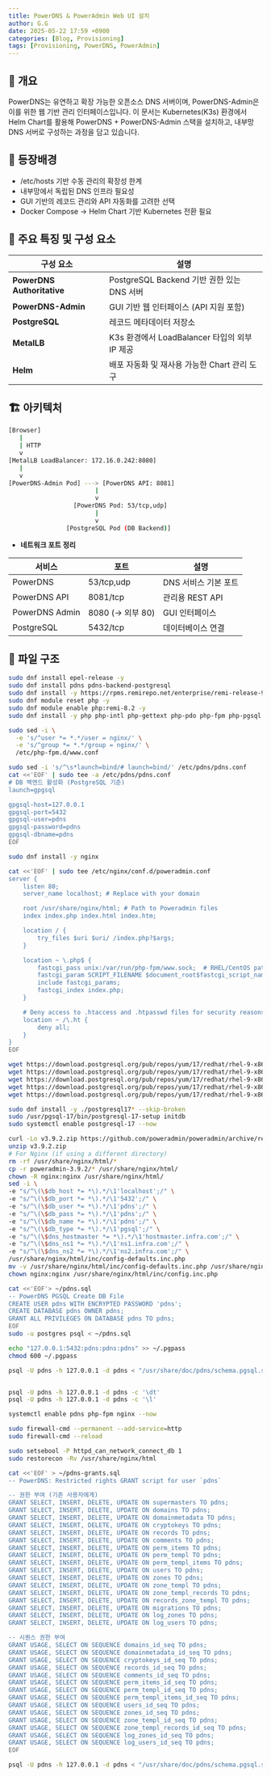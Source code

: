 ```yaml
---
title: PowerDNS & PowerAdmin Web UI 설치
author: G.G
date: 2025-05-22 17:59 +0900
categories: [Blog, Provisioning]
tags: [Provisioning, PowerDNS, PowerAdmin]
---
```


## 📘 개요
PowerDNS는 유연하고 확장 가능한 오픈소스 DNS 서버이며, PowerDNS-Admin은 이를 위한 웹 기반 관리 인터페이스입니다.
이 문서는 Kubernetes(K3s) 환경에서 Helm Chart를 활용해 PowerDNS + PowerDNS-Admin 스택을 설치하고,
내부망 DNS 서버로 구성하는 과정을 담고 있습니다.

## 🧭 등장배경
- /etc/hosts 기반 수동 관리의 확장성 한계
- 내부망에서 독립된 DNS 인프라 필요성
- GUI 기반의 레코드 관리와 API 자동화를 고려한 선택
- Docker Compose → Helm Chart 기반 Kubernetes 전환 필요

## 🧩 주요 특징 및 구성 요소

| 구성 요소                      | 설명                                 |
| -------------------------- | ---------------------------------- |
| **PowerDNS Authoritative** | PostgreSQL Backend 기반 권한 있는 DNS 서버 |
| **PowerDNS-Admin**         | GUI 기반 웹 인터페이스 (API 지원 포함)         |
| **PostgreSQL**             | 레코드 메타데이터 저장소                      |
| **MetalLB**                | K3s 환경에서 LoadBalancer 타입의 외부 IP 제공 |
| **Helm**                   | 배포 자동화 및 재사용 가능한 Chart 관리 도구       |

## 🏗️ 아키텍처

```bash
[Browser]
   |
   | HTTP
   v
[MetalLB LoadBalancer: 172.16.0.242:8080]
   |
   v
[PowerDNS-Admin Pod] ---> [PowerDNS API: 8081]
                        |
                        v
                  [PowerDNS Pod: 53/tcp,udp]
                        |
                        v
                [PostgreSQL Pod (DB Backend)]
```

- **네트워크 포트 정리**

| 서비스            | 포트             | 설명            |
| -------------- | -------------- | ------------- |
| PowerDNS       | 53/tcp,udp     | DNS 서비스 기본 포트 |
| PowerDNS API   | 8081/tcp       | 관리용 REST API  |
| PowerDNS Admin | 8080 (→ 외부 80) | GUI 인터페이스     |
| PostgreSQL     | 5432/tcp       | 데이터베이스 연결     |

## 📁 파일 구조

```bash
sudo dnf install epel-release -y
sudo dnf install pdns pdns-backend-postgresql
sudo dnf install -y https://rpms.remirepo.net/enterprise/remi-release-9.rpm
sudo dnf module reset php -y
sudo dnf module enable php:remi-8.2 -y
sudo dnf install -y php php-intl php-gettext php-pdo php-fpm php-pgsql

sudo sed -i \
  -e 's/^user *= *.*/user = nginx/' \
  -e 's/^group *= *.*/group = nginx/' \
  /etc/php-fpm.d/www.conf

sudo sed -i 's/^\s*launch=bind/# launch=bind/' /etc/pdns/pdns.conf
cat <<'EOF' | sudo tee -a /etc/pdns/pdns.conf
# DB 백엔드 활성화 (PostgreSQL 기준)
launch=gpgsql

gpgsql-host=127.0.0.1
gpgsql-port=5432
gpgsql-user=pdns
gpgsql-password=pdns
gpgsql-dbname=pdns
EOF

sudo dnf install -y nginx

cat <<'EOF' | sudo tee /etc/nginx/conf.d/poweradmin.conf
server {
    listen 80;
    server_name localhost; # Replace with your domain

    root /usr/share/nginx/html; # Path to Poweradmin files
    index index.php index.html index.htm;

    location / {
        try_files $uri $uri/ /index.php?$args;
    }

    location ~ \.php$ {
        fastcgi_pass unix:/var/run/php-fpm/www.sock;  # RHEL/CentOS path
        fastcgi_param SCRIPT_FILENAME $document_root$fastcgi_script_name;
        include fastcgi_params;
        fastcgi_index index.php;
    }

    # Deny access to .htaccess and .htpasswd files for security reasons
    location ~ /\.ht {
        deny all;
    }
}
EOF

wget https://download.postgresql.org/pub/repos/yum/17/redhat/rhel-9-x86_64/postgresql17-17.5-2PGDG.rhel9.x86_64.rpm
wget https://download.postgresql.org/pub/repos/yum/17/redhat/rhel-9-x86_64/postgresql17-libs-17.5-2PGDG.rhel9.x86_64.rpm
wget https://download.postgresql.org/pub/repos/yum/17/redhat/rhel-9-x86_64/postgresql17-server-17.5-2PGDG.rhel9.x86_64.rpm
wget https://download.postgresql.org/pub/repos/yum/17/redhat/rhel-9-x86_64/postgresql17-contrib-17.5-2PGDG.rhel9.x86_64.rpm
wget https://download.postgresql.org/pub/repos/yum/17/redhat/rhel-9-x86_64/postgresql17-devel-17.5-2PGDG.rhel9.x86_64.rpm

sudo dnf install -y ./postgresql17* --skip-broken
sudo /usr/pgsql-17/bin/postgresql-17-setup initdb
sudo systemctl enable postgresql-17 --now

curl -Lo v3.9.2.zip https://github.com/poweradmin/poweradmin/archive/refs/tags/v3.9.2.zip
unzip v3.9.2.zip
# For Nginx (if using a different directory)
rm -rf /usr/share/nginx/html/*
cp -r poweradmin-3.9.2/* /usr/share/nginx/html/
chown -R nginx:nginx /usr/share/nginx/html/
sed -i \
-e "s/^\(\$db_host *= *\).*/\1'localhost';/" \
-e "s/^\(\$db_port *= *\).*/\1'5432';/" \
-e "s/^\(\$db_user *= *\).*/\1'pdns';/" \
-e "s/^\(\$db_pass *= *\).*/\1'pdns';/" \
-e "s/^\(\$db_name *= *\).*/\1'pdns';/" \
-e "s/^\(\$db_type *= *\).*/\1'pgsql';/" \
-e "s/^\(\$dns_hostmaster *= *\).*/\1'hostmaster.infra.com';/" \
-e "s/^\(\$dns_ns1 *= *\).*/\1'ns1.infra.com';/" \
-e "s/^\(\$dns_ns2 *= *\).*/\1'ns2.infra.com';/" \
/usr/share/nginx/html/inc/config-defaults.inc.php
mv -v /usr/share/nginx/html/inc/config-defaults.inc.php /usr/share/nginx/html/inc/config.inc.php
chown nginx:nginx /usr/share/nginx/html/inc/config.inc.php

cat <<'EOF'> ~/pdns.sql
-- PowerDNS PGSQL Create DB File
CREATE USER pdns WITH ENCRYPTED PASSWORD 'pdns';
CREATE DATABASE pdns OWNER pdns;
GRANT ALL PRIVILEGES ON DATABASE pdns TO pdns;
EOF
sudo -u postgres psql < ~/pdns.sql

echo "127.0.0.1:5432:pdns:pdns:pdns" >> ~/.pgpass
chmod 600 ~/.pgpass

psql -U pdns -h 127.0.0.1 -d pdns < "/usr/share/doc/pdns/schema.pgsql.sql"


psql -U pdns -h 127.0.0.1 -d pdns -c '\dt'
psql -U pdns -h 127.0.0.1 -d pdns -c '\l'

systemctl enable pdns php-fpm nginx --now

sudo firewall-cmd --permanent --add-service=http
sudo firewall-cmd --reload

sudo setsebool -P httpd_can_network_connect_db 1
sudo restorecon -Rv /usr/share/nginx/html

cat <<'EOF' > ~/pdns-grants.sql
-- PowerDNS: Restricted rights GRANT script for user `pdns`

-- 권한 부여 (기존 사용자에게)
GRANT SELECT, INSERT, DELETE, UPDATE ON supermasters TO pdns;
GRANT SELECT, INSERT, DELETE, UPDATE ON domains TO pdns;
GRANT SELECT, INSERT, DELETE, UPDATE ON domainmetadata TO pdns;
GRANT SELECT, INSERT, DELETE, UPDATE ON cryptokeys TO pdns;
GRANT SELECT, INSERT, DELETE, UPDATE ON records TO pdns;
GRANT SELECT, INSERT, DELETE, UPDATE ON comments TO pdns;
GRANT SELECT, INSERT, DELETE, UPDATE ON perm_items TO pdns;
GRANT SELECT, INSERT, DELETE, UPDATE ON perm_templ TO pdns;
GRANT SELECT, INSERT, DELETE, UPDATE ON perm_templ_items TO pdns;
GRANT SELECT, INSERT, DELETE, UPDATE ON users TO pdns;
GRANT SELECT, INSERT, DELETE, UPDATE ON zones TO pdns;
GRANT SELECT, INSERT, DELETE, UPDATE ON zone_templ TO pdns;
GRANT SELECT, INSERT, DELETE, UPDATE ON zone_templ_records TO pdns;
GRANT SELECT, INSERT, DELETE, UPDATE ON records_zone_templ TO pdns;
GRANT SELECT, INSERT, DELETE, UPDATE ON migrations TO pdns;
GRANT SELECT, INSERT, DELETE, UPDATE ON log_zones TO pdns;
GRANT SELECT, INSERT, DELETE, UPDATE ON log_users TO pdns;

-- 시퀀스 권한 부여
GRANT USAGE, SELECT ON SEQUENCE domains_id_seq TO pdns;
GRANT USAGE, SELECT ON SEQUENCE domainmetadata_id_seq TO pdns;
GRANT USAGE, SELECT ON SEQUENCE cryptokeys_id_seq TO pdns;
GRANT USAGE, SELECT ON SEQUENCE records_id_seq TO pdns;
GRANT USAGE, SELECT ON SEQUENCE comments_id_seq TO pdns;
GRANT USAGE, SELECT ON SEQUENCE perm_items_id_seq TO pdns;
GRANT USAGE, SELECT ON SEQUENCE perm_templ_id_seq TO pdns;
GRANT USAGE, SELECT ON SEQUENCE perm_templ_items_id_seq TO pdns;
GRANT USAGE, SELECT ON SEQUENCE users_id_seq TO pdns;
GRANT USAGE, SELECT ON SEQUENCE zones_id_seq TO pdns;
GRANT USAGE, SELECT ON SEQUENCE zone_templ_id_seq TO pdns;
GRANT USAGE, SELECT ON SEQUENCE zone_templ_records_id_seq TO pdns;
GRANT USAGE, SELECT ON SEQUENCE log_zones_id_seq TO pdns;
GRANT USAGE, SELECT ON SEQUENCE log_users_id_seq TO pdns;
EOF

psql -U pdns -h 127.0.0.1 -d pdns < "/usr/share/doc/pdns/schema.pgsql.sql"
```

